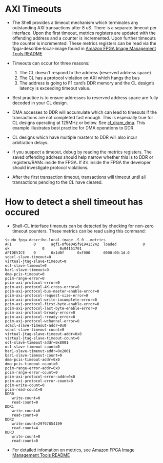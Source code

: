 
# AXI Timeouts
 
* The Shell provides a timeout mechanism which terminates any outstanding AXI transactions after 8 uS. There is a separate timeout per interface. Upon the first timeout, metrics registers are updated with the offending address and a counter is incremented. Upon further timeouts the counter is incremented. These metrics registers can be read via the fpga-describe-local-image found in [Amazon FPGA Image Management Tools README](../../sdk//userspace/fpga_mgmt_tools/README.md)
 
* Timeouts can occur for three reasons:
  1. The CL doesn’t respond to the address (reserved address space)
  2. The CL has a protocol violation on AXI which hangs the bus
  3. The address is going to F1 card’s DDR memory and the CL design’s latency is exceeding timeout value.

* Best practice is to ensure addresses to reserved address space are fully decoded in your CL design.  
* DMA accesses to DDR will accumulate which can lead to timeouts if the transactions are not completed fast enough.  This is especially true for CL designs operating at 125MHz or below.  See [cl_dram_dma](./hdk/cl/examples/cl_dram_dma).  This example illustrates best practice for DMA operations to DDR.
* CL designs which have multiple masters to DDR will also incur arbitration delays.
* If you suspect a timeout, debug by reading the metrics registers. The saved offending address should help narrow whether this is to DDR or registers/RAMs inside the FPGA. If it’s inside the FPGA the developer should investigate protocol violations.
* After the first transaction timeout, transactions will timeout until all transactions pending to the CL have cleared.  

# How to detect a shell timeout has occured

* Shell-CL interface timeouts can be detected by checking for non-zero timeout counters.  These metrics can be read using this command:  
```
$sudo fpga-describe-local-image -S 0 --metrics
AFI          0       agfi-0f0e045f919413242  loaded            0        ok               0       0x04151701
AFIDEVICE    0       0x1d0f      0xf000      0000:00:1d.0
sdacl-slave-timeout=0
virtual-jtag-slave-timeout=0
ocl-slave-timeout=0
bar1-slave-timeout=0
dma-pcis-timeout=0
pcim-range-error=0
pcim-axi-protocol-error=0
pcim-axi-protocol-4K-cross-error=0
pcim-axi-protocol-bus-master-enable-error=0
pcim-axi-protocol-request-size-error=0
pcim-axi-protocol-write-incomplete-error=0
pcim-axi-protocol-first-byte-enable-error=0
pcim-axi-protocol-last-byte-enable-error=0
pcim-axi-protocol-bready-error=0
pcim-axi-protocol-rready-error=0
pcim-axi-protocol-wchannel-error=0
sdacl-slave-timeout-addr=0x0
sdacl-slave-timeout-count=0
virtual-jtag-slave-timeout-addr=0x0
virtual-jtag-slave-timeout-count=0
ocl-slave-timeout-addr=0x8001
ocl-slave-timeout-count=0
bar1-slave-timeout-addr=0x2001
bar1-slave-timeout-count=0
dma-pcis-timeout-addr=0x0
dma-pcis-timeout-count=0
pcim-range-error-addr=0x0
pcim-range-error-count=0
pcim-axi-protocol-error-addr=0x0
pcim-axi-protocol-error-count=0
pcim-write-count=0
pcim-read-count=0
DDR0
   write-count=0
   read-count=0
DDR1
   write-count=0
   read-count=0
DDR2
   write-count=29797854199
   read-count=4
DDR3
   write-count=0
   read-count=0
```
* For detailed infomation on metrics, see [Amazon FPGA Image Management Tools README](../../sdk//userspace/fpga_mgmt_tools/README.md)

